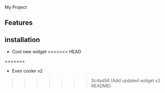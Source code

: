 My Project
## Features

## installation 

- Cool new widget
<<<<<<< HEAD

=======
- Even cooler v2
>>>>>>> 3c4ad58 (Add updated widget v2 README)
